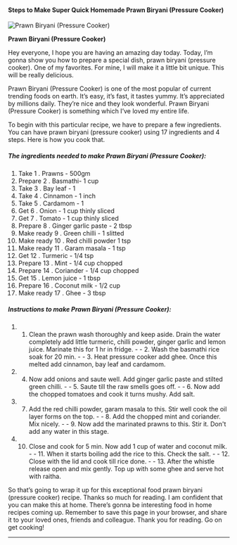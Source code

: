             

#### Steps to Make Super Quick Homemade Prawn Biryani (Pressure Cooker)

![Prawn Biryani (Pressure Cooker)](https://img-global.cpcdn.com/recipes/b905ba2fb0417104/751x532cq70/prawn-biryani-pressure-cooker-recipe-main-photo.jpg)

**Prawn Biryani (Pressure Cooker)**

Hey everyone, I hope you are having an amazing day today. Today, I’m gonna show you how to prepare a special dish, prawn biryani (pressure cooker). One of my favorites. For mine, I will make it a little bit unique. This will be really delicious.

Prawn Biryani (Pressure Cooker) is one of the most popular of current trending foods on earth. It’s easy, it’s fast, it tastes yummy. It’s appreciated by millions daily. They’re nice and they look wonderful. Prawn Biryani (Pressure Cooker) is something which I’ve loved my entire life.

To begin with this particular recipe, we have to prepare a few ingredients. You can have prawn biryani (pressure cooker) using 17 ingredients and 4 steps. Here is how you cook that.

##### The ingredients needed to make Prawn Biryani (Pressure Cooker):

1.  Take 1 . Prawns - 500gm
2.  Prepare 2 . Basmathi- 1 cup
3.  Take 3 . Bay leaf - 1
4.  Take 4 . Cinnamon - 1 inch
5.  Take 5 . Cardamom - 1
6.  Get 6 . Onion - 1 cup thinly sliced
7.  Get 7 . Tomato - 1 cup thinly sliced
8.  Prepare 8 . Ginger garlic paste - 2 tbsp
9.  Make ready 9 . Green chilli - 1 slitted
10.  Make ready 10 . Red chilli powder 1 tsp
11.  Make ready 11 . Garam masala - 1 tsp
12.  Get 12 . Turmeric - 1/4 tsp
13.  Prepare 13 . Mint - 1/4 cup chopped
14.  Prepare 14 . Coriander - 1/4 cup chopped
15.  Get 15 . Lemon juice - 1 tbsp
16.  Prepare 16 . Coconut milk - 1/2 cup
17.  Make ready 17 . Ghee - 3 tbsp

##### Instructions to make Prawn Biryani (Pressure Cooker):

1.  1.  Clean the prawn wash thoroughly and keep aside. Drain the water completely add little turmeric, chilli powder, ginger garlic and lemon juice. Marinate this for 1 hr in fridge. - - 2. Wash the basmathi rice soak for 20 min. - - 3. Heat pressure cooker add ghee. Once this melted add cinnamon, bay leaf and cardamom.
2.  4.  Now add onions and saute well. Add ginger garlic paste and stilted green chilli. - - 5. Saute till the raw smells goes off. - - 6. Now add the chopped tomatoes and cook it turns mushy. Add salt.
3.  7.  Add the red chilli powder, garam masala to this. Stir well cook the oil layer forms on the top. - - 8. Add the chopped mint and coriander. Mix nicely. - - 9. Now add the marinated prawns to this. Stir it. Don't add any water in this stage.
4.  10.  Close and cook for 5 min. Now add 1 cup of water and coconut milk. - - 11. When it starts boiling add the rice to this. Check the salt. - - 12. Close with the lid and cook till rice done. - - 13. After the whistle release open and mix gently. Top up with some ghee and serve hot with raitha.

So that’s going to wrap it up for this exceptional food prawn biryani (pressure cooker) recipe. Thanks so much for reading. I am confident that you can make this at home. There’s gonna be interesting food in home recipes coming up. Remember to save this page in your browser, and share it to your loved ones, friends and colleague. Thank you for reading. Go on get cooking!

* * *